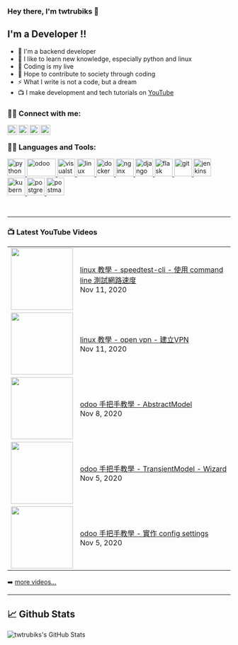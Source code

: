 ### Hey there, I'm twtrubiks 👋

## I'm a Developer !!

- 🔭 I'm a backend developer
- 🌱 I like to learn new knowledge, especially python and linux
- 👯 Coding is my live
- 🥅 Hope to contribute to society through coding
- ⚡  What I write is not a code, but a dream
- 📺 I make development and tech tutorials on [YouTube](https://www.youtube.com/user/blue524326)

### 🙋‍♂️ Connect with me:

[<img align="left" alt="twtrubiks | YouTube" width="22px" src="https://cdn.jsdelivr.net/npm/simple-icons@v3/icons/youtube.svg" />][youtube]
[<img align="left" alt="twtrubiks | Facebook" width="22px" src="https://cdn.jsdelivr.net/npm/simple-icons@v3/icons/facebook.svg" />][facebook]
[<img align="left" alt="twtrubiks | LinkedIn" width="22px" src="https://cdn.jsdelivr.net/npm/simple-icons@v3/icons/linkedin.svg" />][linkedin]
[<img align="left" alt="twtrubiks | Gmail" width="22px" src="https://cdn.jsdelivr.net/npm/simple-icons@v3/icons/gmail.svg" />][gmail]

<br />

### 👨‍💻 Languages and Tools:

<p align="left"> <a href="https://www.python.org" target="_blank"> <img src="https://devicons.github.io/devicon/devicon.git/icons/python/python-original.svg" alt="python" width="40" height="40"/> <a href="https://www.odoo.com/" target="_blank"> <img src="https://upload.wikimedia.org/wikipedia/commons/thumb/5/50/Odoo_logo.svg/320px-Odoo_logo.svg.png" alt="odoo" width="65" height="40"/> </a> <a href="https://code.visualstudio.com/" target="_blank"> <img src="https://upload.wikimedia.org/wikipedia/commons/thumb/9/9a/Visual_Studio_Code_1.35_icon.svg/240px-Visual_Studio_Code_1.35_icon.svg.png" alt="visualstudio" width="40" height="40"/> </a> <a href="https://www.linux.org/" target="_blank"> <img src="https://devicons.github.io/devicon/devicon.git/icons/linux/linux-original.svg" alt="linux" width="40" height="40"/> <a href="https://www.docker.com/" target="_blank"> <img src="https://devicons.github.io/devicon/devicon.git/icons/docker/docker-original-wordmark.svg" alt="docker" width="40" height="40"/> </a> </a> <a href="https://www.nginx.com" target="_blank"> <img src="https://devicons.github.io/devicon/devicon.git/icons/nginx/nginx-original.svg" alt="nginx" width="40" height="40"/> </a> </a> <a href="https://www.djangoproject.com/" target="_blank"> <img src="https://devicons.github.io/devicon/devicon.git/icons/django/django-original.svg" alt="django" width="40" height="40"/> </a> <a href="https://flask.palletsprojects.com/" target="_blank"> <img src="https://www.vectorlogo.zone/logos/pocoo_flask/pocoo_flask-icon.svg" alt="flask" width="40" height="40"/> </a> <a href="https://git-scm.com/" target="_blank"> <img src="https://www.vectorlogo.zone/logos/git-scm/git-scm-icon.svg" alt="git" width="40" height="40"/> </a> <a href="https://www.jenkins.io" target="_blank"> <img src="https://www.vectorlogo.zone/logos/jenkins/jenkins-icon.svg" alt="jenkins" width="40" height="40"/> </a> <a href="https://kubernetes.io" target="_blank"> <img src="https://www.vectorlogo.zone/logos/kubernetes/kubernetes-icon.svg" alt="kubernetes" width="40" height="40"/> </a> <a href="https://www.postgresql.org" target="_blank"> <img src="https://devicons.github.io/devicon/devicon.git/icons/postgresql/postgresql-original-wordmark.svg" alt="postgresql" width="40" height="40"/> </a> <a href="https://postman.com" target="_blank"> <img src="https://www.vectorlogo.zone/logos/getpostman/getpostman-icon.svg" alt="postman" width="40" height="40"/> </a> </p>

<br />

---

### 📺 Latest YouTube Videos

<table>
    <tbody>
<!-- YOUTUBE:START --><tr><td><a href="https://www.youtube.com/watch?v=qOJdGSxHj6Q"><img width="140px" src="https://i.ytimg.com/vi/qOJdGSxHj6Q/mqdefault.jpg"></a></td>
<td><a href="https://www.youtube.com/watch?v=qOJdGSxHj6Q">linux 教學 - speedtest-cli  - 使用 command line 測試網路速度</a><br/>Nov 11, 2020</td></tr>
<tr><td><a href="https://www.youtube.com/watch?v=E9F2kjiWDv8"><img width="140px" src="https://i.ytimg.com/vi/E9F2kjiWDv8/mqdefault.jpg"></a></td>
<td><a href="https://www.youtube.com/watch?v=E9F2kjiWDv8">linux 教學 - open vpn - 建立VPN</a><br/>Nov 11, 2020</td></tr>
<tr><td><a href="https://www.youtube.com/watch?v=jsMTVe12vRY"><img width="140px" src="https://i.ytimg.com/vi/jsMTVe12vRY/mqdefault.jpg"></a></td>
<td><a href="https://www.youtube.com/watch?v=jsMTVe12vRY">odoo 手把手教學 - AbstractModel</a><br/>Nov 8, 2020</td></tr>
<tr><td><a href="https://www.youtube.com/watch?v=Gc-wRnAhbKs"><img width="140px" src="https://i.ytimg.com/vi/Gc-wRnAhbKs/mqdefault.jpg"></a></td>
<td><a href="https://www.youtube.com/watch?v=Gc-wRnAhbKs">odoo 手把手教學 - TransientModel - Wizard</a><br/>Nov 5, 2020</td></tr>
<tr><td><a href="https://www.youtube.com/watch?v=5k_TYBNs_uc"><img width="140px" src="https://i.ytimg.com/vi/5k_TYBNs_uc/mqdefault.jpg"></a></td>
<td><a href="https://www.youtube.com/watch?v=5k_TYBNs_uc">odoo 手把手教學 - 實作 config settings</a><br/>Nov 5, 2020</td></tr>
<!-- YOUTUBE:END -->
    </tbody>
</table>

➡️ [more videos...](https://www.youtube.com/user/blue524326)

---

## 📈 Github Stats

<p align="left">
  <img align="left" alt="twtrubiks's GitHub Stats" src="https://github-readme-stats.vercel.app/api?username=twtrubiks&show_icons=true&hide_border=true" />
</p>

[youtube]: https://www.youtube.com/user/blue524326
[linkedin]: https://www.linkedin.com/in/twtrubiks-a09330145/
[facebook]: https://www.facebook.com/TWTRubiks
[gmail]: mailto:twtrubiks@gmail.com